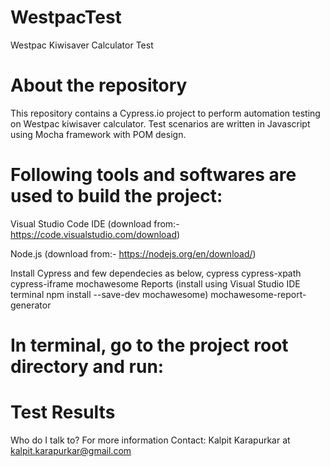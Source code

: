 # WestpacTest
Westpac Kiwisaver Calculator Test

# About the repository
This repository contains a Cypress.io project to perform automation testing on Westpac kiwisaver calculator.
Test scenarios are written in Javascript using Mocha framework with POM design. 

# Following tools and softwares are used to build the project:

Visual Studio Code IDE (download from:- https://code.visualstudio.com/download)

Node.js (download from:- https://nodejs.org/en/download/)

Install Cypress and few dependecies as below,
cypress
cypress-xpath
cypress-iframe
mochawesome Reports (install using Visual Studio IDE terminal npm install --save-dev mochawesome)
mochawesome-report-generator

# In terminal, go to the project root directory and run:

# Test Results


Who do I talk to?
For more information Contact: Kalpit Karapurkar at kalpit.karapurkar@gmail.com
